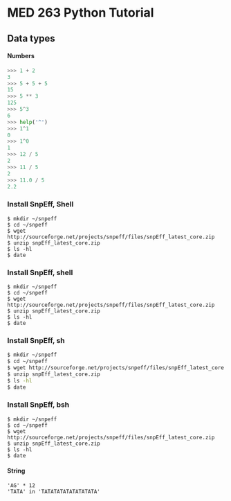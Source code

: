 # MED 263 Python Tutorial

## Data types

#### Numbers
```python
>>> 1 + 2
3
>>> 5 + 5 + 5
15
>>> 5 ** 3
125
>>> 5^3
6
>>> help('^')
>>> 1^1
0
>>> 1^0
1
>>> 12 / 5
2
>>> 11 / 5
2
>>> 11.0 / 5
2.2
```

### Install SnpEff, Shell
```Shell
$ mkdir ~/snpeff
$ cd ~/snpeff
$ wget http://sourceforge.net/projects/snpeff/files/snpEff_latest_core.zip
$ unzip snpEff_latest_core.zip
$ ls -hl 
$ date
```

### Install SnpEff, shell
```shell
$ mkdir ~/snpeff
$ cd ~/snpeff
$ wget http://sourceforge.net/projects/snpeff/files/snpEff_latest_core.zip
$ unzip snpEff_latest_core.zip
$ ls -hl 
$ date
```

### Install SnpEff, sh
```sh
$ mkdir ~/snpeff
$ cd ~/snpeff
$ wget http://sourceforge.net/projects/snpeff/files/snpEff_latest_core.zip
$ unzip snpEff_latest_core.zip
$ ls -hl 
$ date
```

### Install SnpEff, bsh
```bsh
$ mkdir ~/snpeff
$ cd ~/snpeff
$ wget http://sourceforge.net/projects/snpeff/files/snpEff_latest_core.zip
$ unzip snpEff_latest_core.zip
$ ls -hl 
$ date
```


#### String
	'AG' * 12
	'TATA' in 'TATATATATATATATATA'
